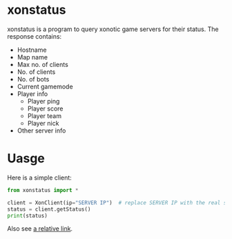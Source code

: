 # xonstatus
xonstatus is a program to query xonotic game servers for their status. The response contains:
 - Hostname
 - Map name
 - Max no. of clients
 - No. of clients
 - No. of bots
 - Current gamemode
 - Player info
    - Player ping
    - Player score
    - Player team
    - Player nick
 - Other server info

# Uasge
Here is a simple client:
```python
from xonstatus import *

client = XonClient(ip="SERVER IP")  # replace SERVER IP with the real server ip
status = client.getStatus()
print(status)

```
Also see [a relative link](example.py).

